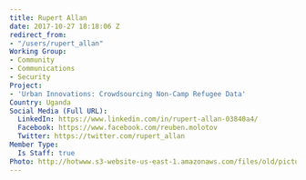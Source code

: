 ```yaml
---
title: Rupert Allan
date: 2017-10-27 18:18:06 Z
redirect_from:
- "/users/rupert_allan"
Working Group:
- Community
- Communications
- Security
Project:
- 'Urban Innovations: Crowdsourcing Non-Camp Refugee Data'
Country: Uganda
Social Media (Full URL):
  LinkedIn: https://www.linkedin.com/in/rupert-allan-03840a4/
  Facebook: https://www.facebook.com/reuben.molotov
  Twitter: https://twitter.com/rupert_allan
Member Type:
  Is Staff: true
Photo: http://hotwww.s3-website-us-east-1.amazonaws.com/files/old/pictures/picture-406-1514408728.jpg
---
```


